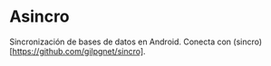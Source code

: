 # Asincro
Sincronización de bases de datos en Android. Conecta con (sincro)[https://github.com/gilpgnet/sincro].
